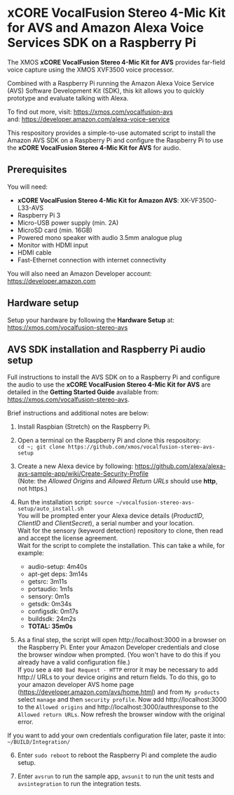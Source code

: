 # xCORE VocalFusion Stereo 4-Mic Kit for AVS and Amazon Alexa Voice Services SDK on a Raspberry Pi

The XMOS **xCORE VocalFusion Stereo 4-Mic Kit for AVS** provides far-field voice capture using the XMOS XVF3500 voice processor.

Combined with a Raspberry Pi running the Amazon Alexa Voice Service (AVS) Software Development Kit (SDK), this kit allows you to quickly prototype and evaluate talking with Alexa.

To find out more, visit: https://xmos.com/vocalfusion-avs  
and: https://developer.amazon.com/alexa-voice-service

This respository provides a simple-to-use automated script to install the Amazon AVS SDK on a Raspberry Pi and configure the Raspberry Pi to use the **xCORE VocalFusion Stereo 4-Mic Kit for AVS** for audio.

## Prerequisites
You will need:

- **xCORE VocalFusion Stereo 4-Mic Kit for Amazon AVS**: XK-VF3500-L33-AVS
- Raspberry Pi 3
- Micro-USB power supply (min. 2A)
- MicroSD card (min. 16GB)
- Powered mono speaker with audio 3.5mm analogue plug
- Monitor with HDMI input
- HDMI cable
- Fast-Ethernet connection with internet connectivity

You will also need an Amazon Developer account: https://developer.amazon.com

## Hardware setup
Setup your hardware by following the **Hardware Setup** at: https://xmos.com/vocalfusion-stereo-avs

## AVS SDK installation and Raspberry Pi audio setup
Full instructions to install the AVS SDK on to a Raspberry Pi and configure the audio to use the **xCORE VocalFusion Stereo 4-Mic Kit for AVS** are detailed in the **Getting Started Guide** available from: https://xmos.com/vocalfusion-stereo-avs.

Brief instructions and additional notes are below:

1. Install Raspbian (Stretch) on the Raspberry Pi.

2. Open a terminal on the Raspberry Pi and clone this respository:  
`cd ~; git clone https://github.com/xmos/vocalfusion-stereo-avs-setup`

3. Create a new Alexa device by following: https://github.com/alexa/alexa-avs-sample-app/wiki/Create-Security-Profile  
(Note: the *Allowed Origins* and *Allowed Return URLs* should use **http**, not https.)  

4. Run the installation script: `source ~/vocalfusion-stereo-avs-setup/auto_install.sh`  
You will be prompted enter your Alexa device details (*ProductID*, *ClientID* and *ClientSecret*), a serial number and your location.  
Wait for the sensory (keyword detection) repository to clone, then read and accept the license agreement.  
Wait for the script to complete the installation. This can take a while, for example:  
   - audio-setup: 4m40s
   - apt-get deps: 3m14s
   - getsrc: 3m11s
   - portaudio: 1m1s
   - sensory: 0m1s
   - getsdk: 0m34s
   - configsdk: 0m17s
   - buildsdk: 24m2s
   - **TOTAL: 35m0s**

5. As a final step, the script will open http://localhost:3000 in a browser on the Raspberry Pi. Enter your Amazon Developer credentials and close the browser window when prompted. (You won't have to do this if you already have a valid configuration file.)  
If you see a `400 Bad Request - HTTP` error it may be necessary to add http:// URLs to your device origins and return fields. To do this, go to your amazon developer AVS home page (https://developer.amazon.com/avs/home.html) and from `My products` select `manage` and then `security profile`. Now add http://localhost:3000 to the `Allowed origins` and http://localhost:3000/authresponse to the `Allowed return URLs`. Now refresh the browser window with the original error.

If you want to add your own credentials configuration file later, paste it into: `~/BUILD/Integration/`

6. Enter `sudo reboot` to reboot the Raspberry Pi and complete the audio setup.

7. Enter `avsrun` to run the sample app, `avsunit` to run the unit tests and `avsintegration` to run the integration tests.
